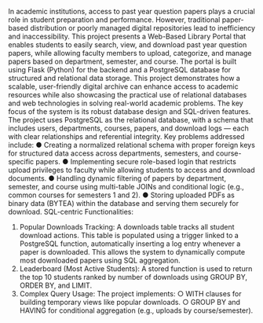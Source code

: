 In academic institutions, access to past year question papers plays a crucial role in student 
preparation and performance. However, traditional paper-based distribution or poorly 
managed digital repositories lead to inefficiency and inaccessibility. 
This project presents a Web-Based Library Portal that enables students to easily search, 
view, and download past year question papers, while allowing faculty members to upload, 
categorize, and manage papers based on department, semester, and course. The portal is 
built using Flask (Python) for the backend and a PostgreSQL database for structured and 
relational data storage. This project demonstrates how a scalable, user-friendly digital archive can enhance 
access to academic resources while also showcasing the practical use of relational 
databases and web technologies in solving real-world academic problems.
The key focus of the system is its robust database design and SQL-driven features. The 
project uses PostgreSQL as the relational database, with a schema that includes users, 
departments, courses, papers, and download logs — each with clear relationships and referential 
integrity. Key problems addressed include: 
● Creating a normalized relational schema with proper foreign keys for structured data 
access across departments, semesters, and course-specific papers. 
● Implementing secure role-based login that restricts upload privileges to faculty while 
allowing students to access and download documents. 
● Handling dynamic filtering of papers by department, semester, and course using 
multi-table JOINs and conditional logic (e.g., common courses for semesters 1 and 2). 
● Storing uploaded PDFs as binary data (BYTEA) within the database and serving them 
securely for download. 
SQL-centric Functionalities: 
1. Popular Downloads Tracking: 
A downloads table tracks all student download actions. This table is populated using a 
trigger linked to a PostgreSQL function, automatically inserting a log entry whenever 
a paper is downloaded. This allows the system to dynamically compute most 
downloaded papers using SQL aggregation. 
2. Leaderboard (Most Active Students): 
A stored function is used to return the top 10 students ranked by number of downloads 
using GROUP BY, ORDER BY, and LIMIT. 
3. Complex Query Usage: 
The project implements: 
○ WITH clauses for building temporary views like popular downloads. 
○ GROUP BY and HAVING for conditional aggregation (e.g., uploads by 
course/semester).
